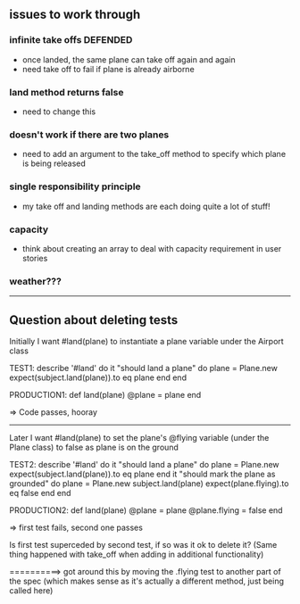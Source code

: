 ## issues to work through

### infinite take offs DEFENDED
* once landed, the same plane can take off again and again
* need take off to fail if plane is already airborne

### land method returns false
* need to change this

### doesn't work if there are two planes
* need to add an argument to the take_off method to specify which plane is being released

### single responsibility principle
* my take off and landing methods are each doing quite a lot of stuff!

### capacity
* think about creating an array to deal with capacity requirement in user stories

### weather???

-----------------------------
Question about deleting tests
-----------------------------

Initially I want #land(plane) to instantiate a plane variable under the Airport class

TEST1:
describe '#land' do
  it "should land a plane" do
    plane = Plane.new
    expect(subject.land(plane)).to eq plane
  end
end

PRODUCTION1:
def land(plane)
  @plane = plane
end

=> Code passes, hooray

---------------

Later I want #land(plane) to set the plane's @flying variable (under the Plane class) to false as plane is on the ground

TEST2:
describe '#land' do
  it "should land a plane" do
    plane = Plane.new
    expect(subject.land(plane)).to eq plane
  end
  it "should mark the plane as grounded" do
    plane = Plane.new
    subject.land(plane)
    expect(plane.flying).to eq false
  end
end

PRODUCTION2:
def land(plane)
  @plane = plane
  @plane.flying = false
end

=> first test fails, second one passes

Is first test superceded by second test, if so was it ok to delete it? (Same thing happened with take_off when adding in additional functionality)

==========> got around this by moving the .flying test to another part of the spec (which makes sense as it's actually a different method, just being called here)
